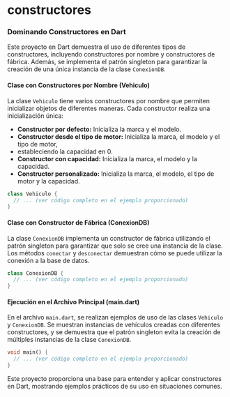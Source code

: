 # constructores

### Dominando Constructores en Dart

Este proyecto en Dart demuestra el uso de diferentes tipos de constructores, incluyendo 
constructores por nombre y constructores de fábrica. Además, se implementa el patrón singleton para
garantizar la creación de una única instancia de la clase `ConexionDB`.

#### Clase con Constructores por Nombre (Vehiculo)

La clase `Vehiculo` tiene varios constructores por nombre que permiten inicializar objetos de
diferentes maneras. Cada constructor realiza una inicialización única:

- **Constructor por defecto:** Inicializa la marca y el modelo.
- **Constructor desde el tipo de motor:** Inicializa la marca, el modelo y el tipo de motor, 
- estableciendo la capacidad en 0.
- **Constructor con capacidad:** Inicializa la marca, el modelo y la capacidad.
- **Constructor personalizado:** Inicializa la marca, el modelo, el tipo de motor y la capacidad.

```dart
class Vehiculo {
  // ... (ver código completo en el ejemplo proporcionado)
}
```

#### Clase con Constructor de Fábrica (ConexionDB)

La clase `ConexionDB` implementa un constructor de fábrica utilizando el patrón singleton para
garantizar que solo se cree una instancia de la clase. Los métodos `conectar` y `desconectar` 
demuestran cómo se puede utilizar la conexión a la base de datos.

```dart
class ConexionDB {
  // ... (ver código completo en el ejemplo proporcionado)
}
```

#### Ejecución en el Archivo Principal (main.dart)

En el archivo `main.dart`, se realizan ejemplos de uso de las clases `Vehiculo` y `ConexionDB`. 
Se muestran instancias de vehículos creadas con diferentes constructores, y se demuestra que el 
patrón singleton evita la creación de múltiples instancias de la clase `ConexionDB`.

```dart
void main() {
  // ... (ver código completo en el ejemplo proporcionado)
}
```

Este proyecto proporciona una base para entender y aplicar constructores en Dart, mostrando ejemplos 
prácticos de su uso en situaciones comunes.